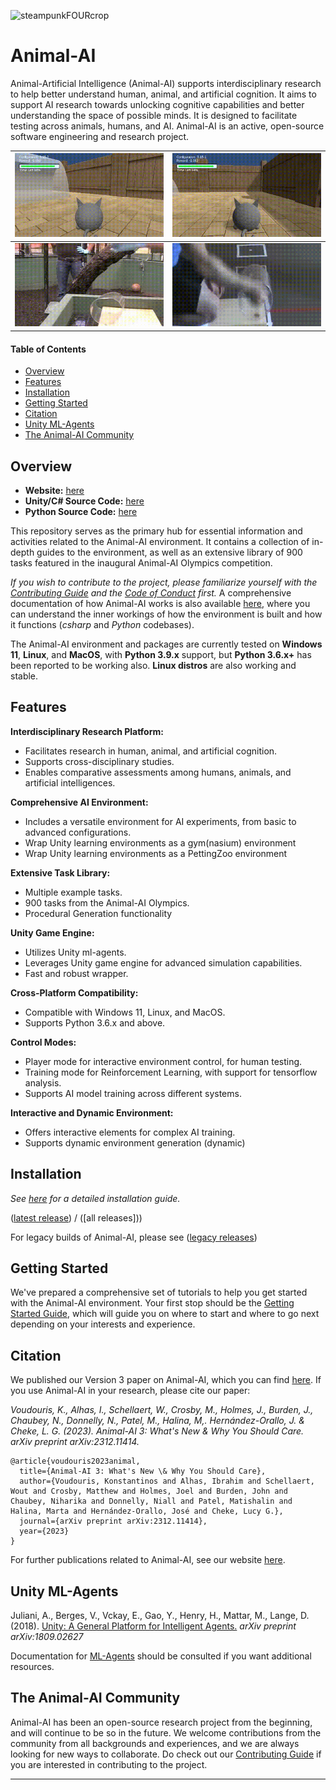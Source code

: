 ![steampunkFOURcrop](https://github.com/Kinds-of-Intelligence-CFI/animal-ai/assets/65875290/df798f4a-cb2c-416f-a150-093b9382a621)

# Animal-AI

Animal-Artificial Intelligence (Animal-AI) supports interdisciplinary research to help better understand human, animal, and artificial cognition. It aims to support AI research towards unlocking cognitive capabilities and better understanding the space of possible minds. It is designed to facilitate testing across animals, humans, and AI. Animal-AI is an active, open-source software engineering and research project.

| ![agent-cyl-fail](project/figs/agent-cyl-fail.gif) | ![agent-cyl-pass](project/figs/agent-cyl-pass.gif) |
|---|---|
| ![animal-cyl-fail](project/figs/animal-cyl-fail.gif) | ![animal-cyl-pass](project/figs/animal-cyl-pass.gif) |


#### Table of Contents

- [Overview](#overview)
- [Features](#features)
- [Installation](#installation)
- [Getting Started](#getting-started)
- [Citation](#citation)
- [Unity ML-Agents](#unity-ml-agents)
- [The Animal-AI Community](#the-animal-ai-community)


## Overview

- **Website:** [here](https://animalai.org/)
- **Unity/C# Source Code:** [here](https://github.com/Kinds-of-Intelligence-CFI/animal-ai-unity-project)
- **Python Source Code:** [here](https://github.com/Kinds-of-Intelligence-CFI/animal-ai-package/tree/main/animalai)

This repository serves as the primary hub for essential information and activities related to the Animal-AI environment. It contains a collection of in-depth guides to the environment, as well as an extensive library of 900 tasks featured in the inaugural Animal-AI Olympics competition.

_If you wish to contribute to the project, please familiarize yourself with the [Contributing Guide](CONTRIBUTING.md) and the [Code of Conduct](CODE_OF_CONDUCT.md) first._ A comprehensive documentation of how Animal-AI works is also available [here](docs/Technical-Overview.md.md), where you can understand the inner workings of how the environment is built and how it functions (_csharp_ and _Python_ codebases).

The Animal-AI environment and packages are currently tested on **Windows 11**, **Linux**, and **MacOS**, with **Python 3.9.x** support, but **Python 3.6.x+** has been reported to be working also. **Linux distros** are also working and stable. 


## Features

**Interdisciplinary Research Platform:**
- Facilitates research in human, animal, and artificial cognition.
- Supports cross-disciplinary studies.
- Enables comparative assessments among humans, animals, and artificial intelligences.

**Comprehensive AI Environment:**
- Includes a versatile environment for AI experiments, from basic to advanced configurations.
- Wrap Unity learning environments as a gym(nasium) environment
- Wrap Unity learning environments as a PettingZoo environment

**Extensive Task Library:**
- Multiple example tasks.
- 900 tasks from the Animal-AI Olympics.
- Procedural Generation functionality

**Unity Game Engine:**
- Utilizes Unity ml-agents.
- Leverages Unity game engine for advanced simulation capabilities.
- Fast and robust wrapper.

**Cross-Platform Compatibility:**
- Compatible with Windows 11, Linux, and MacOS.
- Supports Python 3.6.x and above.

**Control Modes:**
- Player mode for interactive environment control, for human testing.
- Training mode for Reinforcement Learning, with support for tensorflow analysis.
- Supports AI model training across different systems.

**Interactive and Dynamic Environment:**
- Offers interactive elements for complex AI training.
- Supports dynamic environment generation (dynamic)


## Installation

*See [here](/docs/gettingStarted/Installation-Guide.md) for a detailed installation guide.*

([latest release](https://github.com/Kinds-of-Intelligence-CFI/animal-ai/releases/tag/v3.1.4)) / ([all releases]))

For legacy builds of Animal-AI, please see ([legacy releases](/project/AAI-Versions-Archive.md))


## Getting Started

We've prepared a comprehensive set of tutorials to help you get started with the Animal-AI environment. Your first stop should be the [Getting Started Guide](/docs/gettingStarted/Getting-Started.md), which will guide you on where to start and where to go next depending on your interests and experience.


## Citation

We published our Version 3 paper on Animal-AI, which you can find [here](https://arxiv.org/abs/2312.11414). If you use Animal-AI in your research, please cite our paper:

 _Voudouris, K., Alhas, I., Schellaert, W., Crosby, M., Holmes, J., Burden, J., Chaubey, N., Donnelly, N., Patel, M., Halina, M,. Hernández-Orallo, J. & Cheke, L. G. (2023). Animal-AI 3: What's New & Why You Should Care. arXiv preprint arXiv:2312.11414._
```
@article{voudouris2023animal,
  title={Animal-AI 3: What's New \& Why You Should Care},
  author={Voudouris, Konstantinos and Alhas, Ibrahim and Schellaert, Wout and Crosby, Matthew and Holmes, Joel and Burden, John and Chaubey, Niharika and Donnelly, Niall and Patel, Matishalin and Halina, Marta and Hernández-Orallo, José and Cheke, Lucy G.},
  journal={arXiv preprint arXiv:2312.11414},
  year={2023}
}
```
For further publications related to Animal-AI, see our website [here](https://sites.google.com/csah.cam.ac.uk/animalai/resources).


## Unity ML-Agents

Juliani, A., Berges, V., Vckay, E., Gao, Y., Henry, H., Mattar, M., Lange, D. (2018). [Unity: A General Platform for Intelligent Agents.](https://arxiv.org/abs/1809.02627) *arXiv preprint arXiv:1809.02627*

Documentation for [ML-Agents](https://github.com/Unity-Technologies/ml-agents) should be consulted if you want additional resources.


## The Animal-AI Community 

Animal-AI has been an open-source research project from the beginning, and will continue to be so in the future. We welcome contributions from the community from all backgrounds and experiences, and we are always looking for new ways to collaborate. Do check out our [Contributing Guide](contributing.md) if you are interested in contributing to the project. 

---
